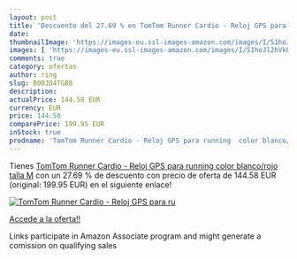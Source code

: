 ```yaml
---
layout: post
title: 'Descuento del 27.69 % en TomTom Runner Cardio - Reloj GPS para ru'
date: 
thumbnailImage: 'https://images-eu.ssl-images-amazon.com/images/I/51hoJl2hVkL._SL200_.jpg'
images: [ 'https://images-eu.ssl-images-amazon.com/images/I/51hoJl2hVkL._SL200_.jpg' ]
comments: true
category: ofertas
author: ring
slug: B00JD4TGB8
description:
actualPrice: 144.58 EUR
currency: EUR
price: 144.58
comparePrice: 199.95 EUR
inStock: true
prodname: 'TomTom Runner Cardio - Reloj GPS para running  color blanco/rojo  talla M'
---
```


Tienes [TomTom Runner Cardio - Reloj GPS para running  color blanco/rojo  talla M](https://www.amazon.es/dp/B00JD4TGB8/?tag=tolees-21) con un 27.69 % de descuento con precio de oferta de 144.58 EUR (original: 199.95 EUR) en el siguiente enlace!

[![TomTom Runner Cardio - Reloj GPS para ru](https://images-eu.ssl-images-amazon.com/images/I/51hoJl2hVkL._SL200_.jpg)](https://www.amazon.es/dp/B00JD4TGB8/?tag=tolees-21)

[Accede a la oferta!!](https://www.amazon.es/dp/B00JD4TGB8/?tag=tolees-21)

Links participate in Amazon Associate program and might generate a comission on qualifying sales


